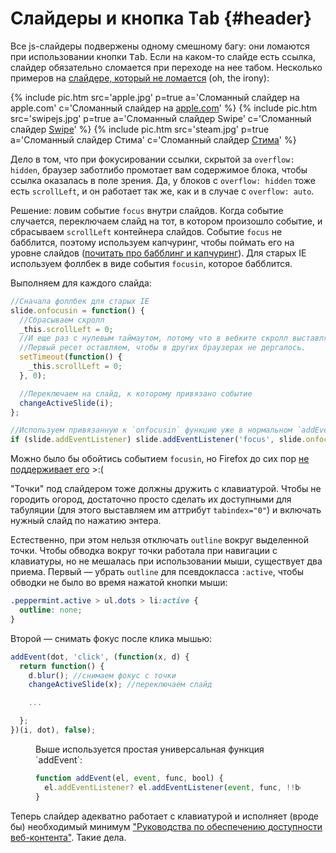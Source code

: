 # Слайдеры и кнопка <kbd>Tab</kbd> {#header}

Все js-слайдеры подвержены одному смешному багу: они ломаются при использовании кнопки <kbd>Tab</kbd>. Если на каком-то слайде есть ссылка, слайдер обязательно сломается при переходе на нее табом. Несколько примеров на [слайдере, который не ломается](/scripts/peppermint/) (oh, the irony):

<div class="peppermint js-peppermint">
  {% include pic.htm src='apple.jpg' p=true a='Сломанный слайдер на apple.com' c='Сломанный слайдер на <a href="http://apple.com">apple.com</a>' %}
  {% include pic.htm src='swipejs.jpg' p=true a='Сломанный слайдер Swipe' c='Сломанный слайдер <a href="http://swipejs.com">Swipe</a>' %}
  {% include pic.htm src='steam.jpg' p=true a='Сломанный слайдер Стима' c='Сломанный слайдер <a href="http://store.steampowered.com">Стима</a>' %}
</div>

Дело в том, что при фокусировании ссылки, скрытой за `overflow: hidden`, браузер заботлибо промотает вам содержимое блока, чтобы ссылка оказалась в поле зрения. Да, у блоков с `overflow: hidden` тоже есть `scrollLeft`, и он работает так же, как и в случае с `overflow: auto`.

Решение: ловим событие `focus` внутри слайдов. Когда событие случается, переключаем слайд на тот, в котором произошло событие, и сбрасываем `scrollLeft` контейнера слайдов. Событие `focus` не бабблится, поэтому используем капчуринг, чтобы поймать его на уровне слайдов ([почитать про бабблинг и капчуринг](http://www.quirksmode.org/js/events_order.html)). Для старых IE используем фоллбек в виде события `focusin`, которое бабблится.

Выполняем для каждого слайда:

```js
//Сначала фоллбек для старых IE
slide.onfocusin = function() {
  //Сбрасываем скролл
  _this.scrollLeft = 0;
  //И еще раз с нулевым таймаутом, потому что в вебките скролл выставляется позже события.
  //Первый ресет оставляем, чтобы в других браузерах не дергалось.
  setTimeout(function() {
    _this.scrollLeft = 0;
  }, 0);

  //Переключаем на слайд, к которому привязано событие
  changeActiveSlide(i);
};

//Используем привязанную к `onfocusin` функцию уже в нормальном `addEventListener`
if (slide.addEventListener) slide.addEventListener('focus', slide.onfocusin, true); //`true` включает капчуринг
```

Можно было бы обойтись событием `focusin`, но Firefox до сих пор [не поддерживает его](https://bugzilla.mozilla.org/show_bug.cgi?id=687787) >:(

"Точки" под слайдером тоже должны дружить с клавиатурой. Чтобы не городить огород, достаточно просто сделать их доступными для табуляции (для этого выставляем им аттрибут `tabindex="0"`) и включать нужный слайд по нажатию энтера.

Естественно, при этом нельзя отключать `outline` вокруг выделенной точки. Чтобы обводка вокруг точки работала при навигации с клавиатуры, но не мешалась при использовании мыши, существует два приема. Первый — убрать `outline` для псевдокласса `:active`, чтобы обводки не было во время нажатой кнопки мыши:

```css
.peppermint.active > ul.dots > li:active {
  outline: none;
}
```

Второй — снимать фокус после клика мышью:

```js
addEvent(dot, 'click', (function(x, d) {
  return function() {
    d.blur(); //снимаем фокус с точки
    changeActiveSlide(x); //переключаем слайд

    ...

  };
})(i, dot), false);
```

<figure class="info icon-code" markdown="1">
Выше используется простая универсальная функция `addEvent`:

```js
function addEvent(el, event, func, bool) {
  el.addEventListener? el.addEventListener(event, func, !!bool): el.attachEvent('on'+event, func);
}
```
</figure>

Теперь слайдер адекватно работает с клавиатурой и исполняет (вроде бы) необходимый минимум <a href="http://www.w3.org/Translations/WCAG20-ru/" class="iconlink">"<span>Руководства по обеспечению доступности веб-контента</span>"</a>. Такие дела.
